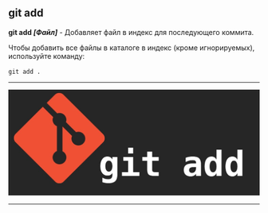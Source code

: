 ## **git add**

**git add *[Файл]*** - Добавляет файл в индекс для последующего коммита.

Чтобы добавить все файлы в каталоге в индекс (кроме
игнорируемых), используйте команду:

```bash-
git add .
```

---

![git add](/assets/git%20add.png)

---